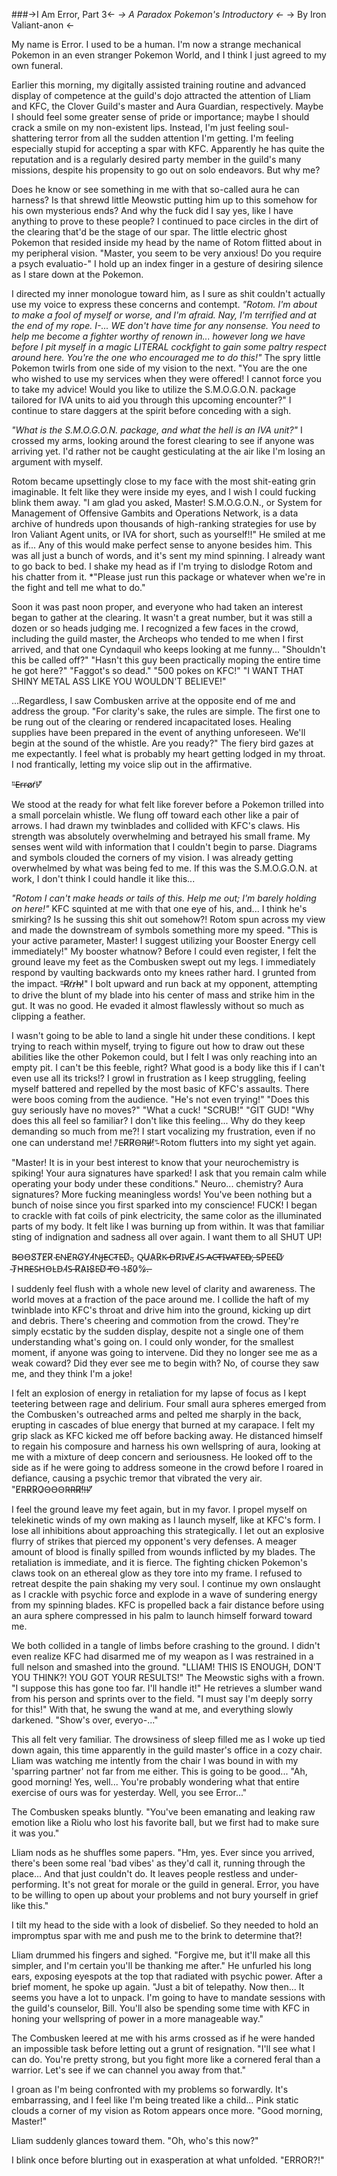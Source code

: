 ###->I Am Error, Part 3<-
*-> A Paradox Pokemon's Introductory <-*
-> By Iron Valiant-anon <-

My name is Error. I used to be a human. I'm now a strange mechanical Pokemon in an even stranger Pokemon World, and I think I just agreed to my own funeral.

Earlier this morning, my digitally assisted training routine and advanced display of competence at the guild's dojo attracted the attention of Lliam and KFC, the Clover Guild's master and Aura Guardian, respectively. Maybe I should feel some greater sense of pride or importance; maybe I should crack a smile on my non-existent lips. Instead, I'm just feeling soul-shattering terror from all the sudden attention I'm getting. I'm feeling especially stupid for accepting a spar with KFC. Apparently he has quite the reputation and is a regularly desired party member in the guild's many missions, despite his propensity to go out on solo endeavors. But why me?

Does he know or see something in me with that so-called aura he can harness? Is that shrewd little Meowstic putting him up to this somehow for his own mysterious ends? And why the fuck did I say yes, like I have anything to prove to these people? I continued to pace circles in the dirt of the clearing that'd be the stage of our spar. The little electric ghost Pokemon that resided inside my head by the name of Rotom flitted about in my peripheral vision. "Master, you seem to be very anxious! Do you require a psych evaluatio-" I hold up an index finger in a gesture of desiring silence as I stare down at the Pokemon.

I directed my inner monologue toward him, as I sure as shit couldn't actually use my voice to express these concerns and contempt. *"Rotom. I'm about to make a fool of myself or worse, and I'm afraid. Nay, I'm terrified and at the end of my rope. I-... WE don't have time for any nonsense. You need to help me become a fighter worthy of renown in... however long we have before I pit myself in a magic LITERAL cockfight to gain some paltry respect around here. You're the one who encouraged me to do this!"* The spry little Pokemon twirls from one side of my vision to the next. "You are the one who wished to use my services when they were offered! I cannot force you to take my advice! Would you like to utilize the S.M.O.G.O.N. package tailored for IVA units to aid you through this upcoming encounter?" I continue to stare daggers at the spirit before conceding with a sigh.

*"What is the S.M.O.G.O.N. package, and what the hell is an IVA unit?"* I crossed my arms, looking around the forest clearing to see if anyone was arriving yet. I'd rather not be caught gesticulating at the air like I'm losing an argument with myself.

Rotom became upsettingly close to my face with the most shit-eating grin imaginable. It felt like they were inside my eyes, and I wish I could fucking blink them away. "I am glad you asked, Master! S.M.O.G.O.N., or System for Management of Offensive Gambits and Operations Network, is a data archive of hundreds upon thousands of high-ranking strategies for use by Iron Valiant Agent units, or IVA for short, such as yourself!!" He smiled at me as if... Any of this would make perfect sense to anyone besides him. This was all just a bunch of words, and it's sent my mind spinning. I already want to go back to bed. I shake my head as if I'm trying to dislodge Rotom and his chatter from it. *"Please just run this package or whatever when we're in the fight and tell me what to do."

Soon it was past noon proper, and everyone who had taken an interest began to gather at the clearing. It wasn't a great number, but it was still a dozen or so heads judging me. I recognized a few faces in the crowd, including the guild master, the Archeops who tended to me when I first arrived, and that one Cyndaquil who keeps looking at me funny... "Shouldn't this be called off?" "Hasn't this guy been practically moping the entire time he got here?" "Faggot's so dead." "500 pokes on KFC!" "I WANT THAT SHINY METAL ASS LIKE YOU WOULDN'T BELIEVE!"

...Regardless, I saw Combusken arrive at the opposite end of me and address the group. "For clarity's sake, the rules are simple. The first one to be rung out of the clearing or rendered incapacitated loses. Healing supplies have been prepared in the event of anything unforeseen. We'll begin at the sound of the whistle. Are you ready?" The fiery bird gazes at me expectantly. I feel what is probably my heart getting lodged in my throat. I nod frantically, letting my voice slip out in the affirmative.

"̶E̵r̴r̴o̸r̸!̵"̸

We stood at the ready for what felt like forever before a Pokemon trilled into a small porcelain whistle. We flung off toward each other like a pair of arrows. I had drawn my twinblades and collided with KFC's claws. His strength was absolutely overwhelming and betrayed his small frame. My senses went wild with information that I couldn't begin to parse. Diagrams and symbols clouded the corners of my vision. I was already getting overwhelmed by what was being fed to me. If this was the S.M.O.G.O.N. at work, I don't think I could handle it like this...

*"Rotom I can't make heads or tails of this. Help me out; I'm barely holding on here!"* KFC squinted at me with that one eye of his, and... I think he's smirking? Is he sussing this shit out somehow?! Rotom spun across my view and made the downstream of symbols something more my speed. "This is your active parameter, Master! I suggest utilizing your Booster Energy cell immediately!" My booster whatnow? Before I could even register, I felt the ground leave my feet as the Combusken swept out my legs. I immediately respond by vaulting backwards onto my knees rather hard. I grunted from the impact. "̶R̸r̸r̷h̶!̷" I bolt upward and run back at my opponent, attempting to drive the blunt of my blade into his center of mass and strike him in the gut. It was no good. He evaded it almost flawlessly without so much as clipping a feather.

I wasn't going to be able to land a single hit under these conditions. I kept trying to reach within myself, trying to figure out how to draw out these abilities like the other Pokemon could, but I felt I was only reaching into an empty pit. I can't be this feeble, right? What good is a body like this if I can't even use all its tricks!? I growl in frustration as I keep struggling, feeling myself battered and repelled by the most basic of KFC's assaults. There were boos coming from the audience. "He's not even trying!" "Does this guy seriously have no moves?" "What a cuck! "SCRUB!" "GIT GUD! "Why does this all feel so familiar? I don't like this feeling... Why do they keep demanding so much from me?! I start vocalizing my frustration, even if no one can understand me! "̷E̵R̸R̸O̴R̵!̵!̷!̸"̴ Rotom flutters into my sight yet again.

"Master! It is in your best interest to know that your neurochemistry is spiking! Your aura signatures have sparked! I ask that you remain calm while operating your body under these conditions." Neuro... chemistry? Aura signatures? More fucking meaningless words! You've been nothing but a bunch of noise since you first sparked into my conscience! FUCK! I began to crackle with fat coils of pink electricity, the same color as the illuminated parts of my body. It felt like I was burning up from within. It was that familiar sting of indignation and sadness all over again. I want them to all SHUT UP!

B̶O̴O̵S̸T̸E̸R̸ ̴E̴N̵E̸R̴G̸Y̸ ̵I̸N̵J̶E̵C̴T̴E̵D̸.̴, Q̵U̷A̷R̷K̴ ̵D̶R̸I̴V̵E̸ ̴I̷S̵ ̶A̵C̶T̶I̴V̶A̴T̴E̴D̶,̷ ̶S̴P̷E̵E̴D̸ ̷ ̴T̷H̴R̶E̴S̴H̵O̵L̴D̵ ̴I̸S̶ ̵R̸A̷I̵S̷E̴D̸ ̵T̶O̵ ̴1̴5̸0̷%̷.̶

I suddenly feel flush with a whole new level of clarity and awareness. The world moves at a fraction of the pace around me. I collide the haft of my twinblade into KFC's throat and drive him into the ground, kicking up dirt and debris. There's cheering and commotion from the crowd. They're simply ecstatic by the sudden display, despite not a single one of them understanding what's going on. I could only wonder, for the smallest moment, if anyone was going to intervene. Did they no longer see me as a weak coward? Did they ever see me to begin with? No, of course they saw me, and they think I'm a joke!

I felt an explosion of energy in retaliation for my lapse of focus as I kept teetering between rage and delirium. Four small aura spheres emerged from the Combusken's outreached arms and pelted me sharply in the back, erupting in cascades of blue energy that burned at my carapace. I felt my grip slack as KFC kicked me off before backing away. He distanced himself to regain his composure and harness his own wellspring of aura, looking at me with a mixture of deep concern and seriousness. He looked off to the side as if he were going to address someone in the crowd before I roared in defiance, causing a psychic tremor that vibrated the very air. "E̸R̶R̷R̷O̷O̴O̵O̴R̶R̶R̸!̸!̶!̴"̸

I feel the ground leave my feet again, but in my favor. I propel myself on telekinetic winds of my own making as I launch myself, like at KFC's form. I lose all inhibitions about approaching this strategically. I let out an explosive flurry of strikes that pierced my opponent's very defenses. A meager amount of blood is finally spilled from wounds inflicted by my blades. The retaliation is immediate, and it is fierce. The fighting chicken Pokemon's claws took on an ethereal glow as they tore into my frame. I refused to retreat despite the pain shaking my very soul. I continue my own onslaught as I crackle with psychic force and explode in a wave of sundering energy from my spinning blades. KFC is propelled back a fair distance before using an aura sphere compressed in his palm to launch himself forward toward me.

We both collided in a tangle of limbs before crashing to the ground. I didn't even realize KFC had disarmed me of my weapon as I was restrained in a full nelson and smashed into the ground. "LLIAM! THIS IS ENOUGH, DON'T YOU THINK?! YOU GOT YOUR RESULTS!" The Meowstic sighs with a frown. "I suppose this has gone too far. I'll handle it!" He retrieves a slumber wand from his person and sprints over to the field. "I must say I'm deeply sorry for this!" With that, he swung the wand at me, and everything slowly darkened. "Show's over, everyo-..."

This all felt very familiar. The drowsiness of sleep filled me as I woke up tied down again, this time apparently in the guild master's office in a cozy chair. Lliam was watching me intently from the chair I was bound in with my 'sparring partner' not far from me either. This is going to be good... "Ah, good morning! Yes, well... You're probably wondering what that entire exercise of ours was for yesterday. Well, you see Error..."

The Combusken speaks bluntly. "You've been emanating and leaking raw emotion like a Riolu who lost his favorite ball, but we first had to make sure it was you."

Lliam nods as he shuffles some papers. "Hm, yes. Ever since you arrived, there's been some real 'bad vibes' as they'd call it, running through the place... And that just couldn't do. It leaves people restless and under-performing. It's not great for morale or the guild in general. Error, you have to be willing to open up about your problems and not bury yourself in grief like this."

I tilt my head to the side with a look of disbelief. So they needed to hold an impromptus spar with me and push me to the brink to determine that?!

Lliam drummed his fingers and sighed. "Forgive me, but it'll make all this simpler, and I'm certain you'll be thanking me after." He unfurled his long ears, exposing eyespots at the top that radiated with psychic power. After a brief moment, he spoke up again. "Just a bit of telepathy. Now then... It seems you have a lot to unpack. I'm going to have to mandate sessions with the guild's counselor, Bill. You'll also be spending some time with KFC in honing your wellspring of power in a more manageable way."

The Combusken leered at me with his arms crossed as if he were handed an impossible task before letting out a grunt of resignation. "I'll see what I can do. You're pretty strong, but you fight more like a cornered feral than a warrior. Let's see if we can channel you away from that."

I groan as I'm being confronted with my problems so forwardly. It's embarrassing, and I feel like I'm being treated like a child... Pink static clouds a corner of my vision as Rotom appears once more. "Good morning, Master!"

Lliam suddenly glances toward them. "Oh, who's this now?"

I blink once before blurting out in exasperation at what unfolded. "ERROR?!"